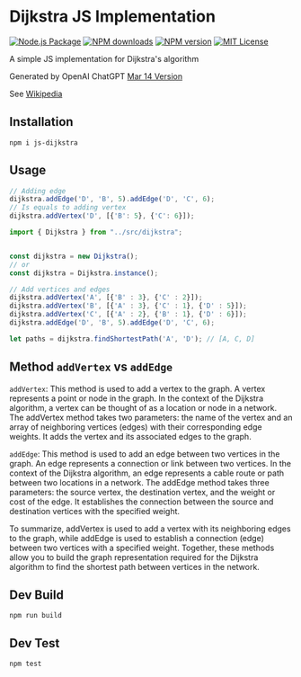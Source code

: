 # Dijkstra JS Implementation

[![Node.js Package](https://github.com/diolan12/js-dijkstra/actions/workflows/npm-publish.yml/badge.svg)](https://github.com/diolan12/js-dijkstra/actions/workflows/npm-publish.yml)
[![NPM downloads](https://img.shields.io/npm/dm/js-dijkstra.svg?style=flat)](https://npmcharts.com/compare/js-dijkstra?minimal=true)
[![NPM version](https://img.shields.io/npm/v/js-dijkstra.svg?style=flat)](https://npmjs.org/package/js-dijkstra)
[![MIT License](https://img.shields.io/badge/license-MIT-blue.svg?style=flat)](LICENSE)

 A simple JS implementation for Dijkstra's algorithm

 Generated by OpenAI ChatGPT [Mar 14 Version](https://help.openai.com/en/articles/6825453-chatgpt-release-notes)

 See [Wikipedia](https://en.wikipedia.org/wiki/Dijkstra%27s_algorithm)

## Installation

```cli
npm i js-dijkstra
```

## Usage

```ts
// Adding edge
dijkstra.addEdge('D', 'B', 5).addEdge('D', 'C', 6);
// Is equals to adding vertex
dijkstra.addVertex('D', [{'B': 5}, {'C': 6}]);
```

```ts
import { Dijkstra } from "../src/dijkstra";


const dijkstra = new Dijkstra();
// or
const dijkstra = Dijkstra.instance();

// Add vertices and edges
dijkstra.addVertex('A', [{'B' : 3}, {'C' : 2}]);
dijkstra.addVertex('B', [{'A' : 3}, {'C' : 1}, {'D' : 5}]);
dijkstra.addVertex('C', [{'A' : 2}, {'B' : 1}, {'D' : 6}]);
dijkstra.addEdge('D', 'B', 5).addEdge('D', 'C', 6);

let paths = dijkstra.findShortestPath('A', 'D'); // [A, C, D]
```

## Method `addVertex` vs `addEdge`

`addVertex`: This method is used to add a vertex to the graph. A vertex represents a point or node in the graph. In the context of the Dijkstra algorithm, a vertex can be thought of as a location or node in a network. The addVertex method takes two parameters: the name of the vertex and an array of neighboring vertices (edges) with their corresponding edge weights. It adds the vertex and its associated edges to the graph.

`addEdge`: This method is used to add an edge between two vertices in the graph. An edge represents a connection or link between two vertices. In the context of the Dijkstra algorithm, an edge represents a cable route or path between two locations in a network. The addEdge method takes three parameters: the source vertex, the destination vertex, and the weight or cost of the edge. It establishes the connection between the source and destination vertices with the specified weight.

To summarize, addVertex is used to add a vertex with its neighboring edges to the graph, while addEdge is used to establish a connection (edge) between two vertices with a specified weight. Together, these methods allow you to build the graph representation required for the Dijkstra algorithm to find the shortest path between vertices in the network.

## Dev Build

```cli
npm run build
```

## Dev Test

```cli
npm test
```
